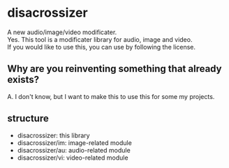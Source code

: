 # disacrossizer
A new audio/image/video modificater.  
Yes. This tool is a modificater library for audio, image and video.  
If you would like to use this, you can use by following the license.
## Why are you reinventing something that already exists?
A. I don't know, but I want to make this to use this for some my projects.
## structure
- disacrossizer: this library
- disacrossizer/im: image-related module
- disacrossizer/au: audio-related module
- disacrossizer/vi: video-related module
